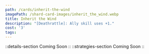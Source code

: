 ```yaml
---
path: /cards/inherit-the-wind
imagePath: /shard-card-images/inherit_the_wind.webp
title: Inherit the Wind
description: "[Deathrattle]: Ally skill uses +1."
cost: '3'
tags:
---
```

::details-section
Coming Soon
::
::strategies-section
Coming Soon
::